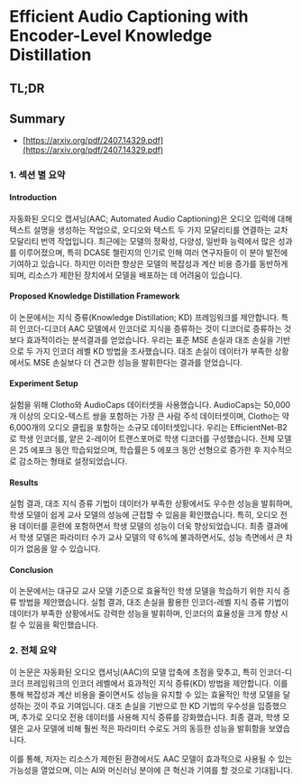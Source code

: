 # Efficient Audio Captioning with Encoder-Level Knowledge Distillation
## TL;DR
## Summary
- [https://arxiv.org/pdf/2407.14329.pdf](https://arxiv.org/pdf/2407.14329.pdf)

### 1. 섹션 별 요약

#### Introduction
자동화된 오디오 캡셔닝(AAC; Automated Audio Captioning)은 오디오 입력에 대해 텍스트 설명을 생성하는 작업으로, 오디오와 텍스트 두 가지 모달리티를 연결하는 교차 모달리티 번역 작업입니다. 최근에는 모델의 정확성, 다양성, 일반화 능력에서 많은 성과를 이루어졌으며, 특히 DCASE 챌린지의 인기로 인해 여러 연구자들이 이 분야 발전에 기여하고 있습니다. 하지만 이러한 향상은 모델의 복잡성과 계산 비용 증가를 동반하게 되며, 리소스가 제한된 장치에서 모델을 배포하는 데 어려움이 있습니다.

#### Proposed Knowledge Distillation Framework
이 논문에서는 지식 증류(Knowledge Distillation; KD) 프레임워크를 제안합니다. 특히 인코더-디코더 AAC 모델에서 인코더로 지식을 증류하는 것이 디코더로 증류하는 것보다 효과적이라는 분석결과를 얻었습니다. 우리는 표준 MSE 손실과 대조 손실을 기반으로 두 가지 인코더 레벨 KD 방법을 조사했습니다. 대조 손실이 데이터가 부족한 상황에서도 MSE 손실보다 더 견고한 성능을 발휘한다는 결과를 얻었습니다.

#### Experiment Setup
실험을 위해 Clotho와 AudioCaps 데이터셋을 사용했습니다. AudioCaps는 50,000개 이상의 오디오-텍스트 쌍을 포함하는 가장 큰 사람 주석 데이터셋이며, Clotho는 약 6,000개의 오디오 클립을 포함하는 소규모 데이터셋입니다. 우리는 EfficientNet-B2로 학생 인코더를, 얕은 2-레이어 트랜스포머로 학생 디코더를 구성했습니다. 전체 모델은 25 에포크 동안 학습되었으며, 학습률은 5 에포크 동안 선형으로 증가한 후 지수적으로 감소하는 형태로 설정되었습니다.

#### Results
실험 결과, 대조 지식 증류 기법이 데이터가 부족한 상황에서도 우수한 성능을 발휘하며, 학생 모델이 쉽게 교사 모델의 성능에 근접할 수 있음을 확인했습니다. 특히, 오디오 전용 데이터를 훈련에 포함하면서 학생 모델의 성능이 더욱 향상되었습니다. 최종 결과에서 학생 모델은 파라미터 수가 교사 모델의 약 6%에 불과하면서도, 성능 측면에서 큰 차이가 없음을 알 수 있습니다.

#### Conclusion
이 논문에서는 대규모 교사 모델 기준으로 효율적인 학생 모델을 학습하기 위한 지식 증류 방법을 제안했습니다. 실험 결과, 대조 손실을 활용한 인코더-레벨 지식 증류 기법이 데이터가 부족한 상황에서도 강력한 성능을 발휘하며, 인코더의 효율성을 크게 향상 시킬 수 있음을 확인했습니다.

### 2. 전체 요약
이 논문은 자동화된 오디오 캡셔닝(AAC)의 모델 압축에 초점을 맞추고, 특히 인코더-디코더 프레임워크의 인코더 레벨에서 효과적인 지식 증류(KD) 방법을 제안합니다. 이를 통해 복잡성과 계산 비용을 줄이면서도 성능을 유지할 수 있는 효율적인 학생 모델을 달성하는 것이 주요 기여입니다. 대조 손실을 기반으로 한 KD 기법의 우수성을 입증했으며, 추가로 오디오 전용 데이터를 사용해 지식 증류를 강화했습니다. 최종 결과, 학생 모델은 교사 모델에 비해 훨씬 적은 파라미터 수로도 거의 동등한 성능을 발휘함을 보였습니다. 

이를 통해, 저자는 리소스가 제한된 환경에서도 AAC 모델이 효과적으로 사용될 수 있는 가능성을 열었으며, 이는 AI와 머신러닝 분야에 큰 혁신과 기여를 할 것으로 기대됩니다.